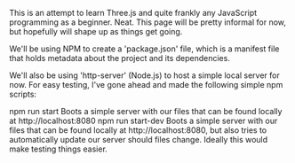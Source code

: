 This is an attempt to learn Three.js and quite frankly any JavaScript programming as a beginner. Neat. This page will be pretty informal for now, but hopefully will shape up as things get going.

We'll be using NPM to create a 'package.json' file, which is a manifest file that holds metadata about the project and its dependencies.

We'll also be using 'http-server' (Node.js) to host a simple local server for now. For easy testing, I've gone ahead and made the following simple npm scripts:

npm run start
  Boots a simple server with our files that can be found locally at http://localhost:8080
npm run start-dev
  Boots a simple server with our files that can be found locally at http://localhost:8080, but also tries to automatically update our server should files change. Ideally this would make testing things easier.
